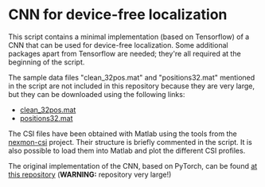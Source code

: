 # CNN for device-free localization

This script contains a minimal implementation (based on Tensorflow) of a CNN that can be used for device-free localization. Some additional packages apart from Tensorflow are needed; they're all required at the beginning of the script.

The sample data files "clean_32pos.mat" and "positions32.mat" mentioned in the script are not included in this repository because they are very large, but they can be downloaded using the following links:

- [clean_32pos.mat](http://netweb.ing.unibs.it/ntw/tools/csimurder/clean_32pos.mat)
- [positions32.mat](http://netweb.ing.unibs.it/ntw/tools/csimurder/positions32.mat)

The CSI files have been obtained with Matlab using the tools from the [nexmon-csi](https://github.com/seemoo-lab/nexmon_csi) project. Their structure is briefly commented in the script. It is also possible to load them into Matlab and plot the different CSI profiles.

The original implementation of the CNN, based on PyTorch, can be found [at this repository](https://github.com/seemoo-lab/csicloak) (**WARNING:** repository very large!)
